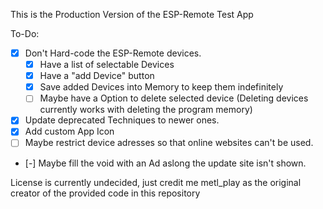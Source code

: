 This is the Production Version of the ESP-Remote Test App

To-Do:
- [x] Don't Hard-code the ESP-Remote devices.
  - [x] Have a list of selectable Devices 
  - [x] Have a "add Device" button
  - [x] Save added Devices into Memory to keep them indefinitely
  - [ ] Maybe have a Option to delete selected device (Deleting devices currently works with deleting the program memory)

- [x] Update deprecated Techniques to newer ones.
- [x] Add custom App Icon
- [ ] Maybe restrict device adresses so that online websites can't be used.
- [-] Maybe fill the void with an Ad aslong the update site isn't shown.


License is currently undecided, just credit me metl_play as the original creator of the provided code in this repository
